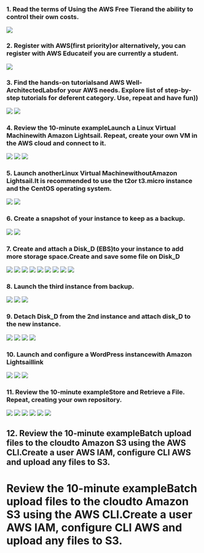 ### 1. Read the terms of Using the AWS Free Tierand the ability to control their own costs.
![](images/1.png)

### 2. Register with AWS(first priority)or alternatively, you can register with AWS Educateif you are currently a student.
![](images/2.png)

### 3. Find the hands-on tutorialsand AWS Well-ArchitectedLabsfor your AWS needs. Explore list of step-by-step tutorials for deferent category. Use, repeat and have fun))
![](images/3.1.png)
![](images/3.2.png)

### 4. Review the 10-minute exampleLaunch a Linux Virtual Machinewith Amazon Lightsail. Repeat, create your own VM in the AWS cloud and connect to it. 
![](images/4.1.png)
![](images/4.2.png)
![](images/4.3.png)

### 5. Launch anotherLinux Virtual MachinewithoutAmazon Lightsail.It is recommended to use the t2or t3.micro instance and the CentOS operating system.
![](images/5.1.png)
![](images/5.2.png)

### 6. Create a snapshot of your instance to keep as a backup.
![](images/6.1.png)
![](images/6.2.png)

### 7. Create and attach a Disk_D (EBS)to your instance to add more storage space.Create and save some file on Disk_D
![](images/7.1.png)
![](images/7.2.png)
![](images/7.3.png)
![](images/7.4.png)
![](images/7.5.png)
![](images/7.6.png)
![](images/7.7.png)
![](images/7.8.png)
![](images/7.9.png)

### 8. Launch the third instance from backup.
![](images/8.1.png)
![](images/8.2.png)
![](images/8.3.png)

### 9. Detach Disk_D from the 2nd instance and attach disk_D to the new instance.
![](images/9.1.png)
![](images/9.2.png)
![](images/9.3.png)
![](images/9.4.png)

### 10. Launch and configure a WordPress instancewith Amazon Lightsaillink
![](images/10.png)
![](images/10.1.png)
![](images/10.2.png)

### 11. Review the 10-minute exampleStore and Retrieve a File. Repeat, creating your own repository.
![](images/11.1.png)
![](images/11.2.png)
![](images/11.3.png)
![](images/11.4.png)
![](images/11.5.png)
![](images/11.6.png)

## 12. Review the 10-minute exampleBatch upload files to the cloudto Amazon S3 using the AWS CLI.Create a user AWS IAM, configure CLI AWS and upload any files to S3. 
# Review the 10-minute exampleBatch upload files to the cloudto Amazon S3 using the AWS CLI.Create a user AWS IAM, configure CLI AWS and upload any files to S3. 